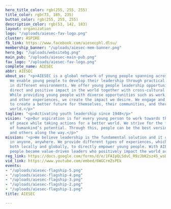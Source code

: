 ```yaml
---
hero_title_color: rgb(255, 255, 255)
title_color: rgb(73, 185, 235)
button_color: rgb(255, 255, 255)
description_color: rgb(53, 142, 183)
layout: organization
logo: "/uploads/aiesec-fav-logo.png"
cluster: ASPIRE
fb_link: https://www.facebook.com/aiesecphl.dlsu/
membership_banner: "/uploads/aiesec-mem-banner.png"
hero_bg: "/uploads/websitebg.png"
main_pub: "/uploads/aiesec-main-pub.png"
fav_logo: "/uploads/aiesec-fav-logo.png"
complete_name: AIESEC
abbr: AIESEC
about_us: "<p>AIESEC is a global network of young people spanning across 111 countries.
  We enable young people to develop their leadership through practical experiences
  in different environments. We offer young people leadership opportunities to create
  direct and positive impact in the world together with cross-cultural opportunities.
  While providing young people with diverse opportunities such as work, volunteering,
  and other experiences, we create the impact we desire. We engage and develop youth
  to create a better future for themselves, their communities, and therefore, the
  world.</p>"
tagline: "<p>Activating youth leadership since 1948</p>"
vision: "<p>Our aspiration is for every young person to work towards their understanding
  of peace while taking actions for a better world. We strive for the fulfillment
  of humankind’s potential. Through this, people can be the best version of themselves
  and others along the way.</p>"
mission: "<p>We believe leadership is the fundamental solution and it can be developed
  in anyone, anywhere. We provide different types of experiences, which engage people
  both locally and globally, to directly empower young people. With AIESEC, young
  people become value-driven leaders who positively impact the world around them.</p>"
reg_link: https://docs.google.com/forms/d/e/1FAIpQLSdvC_R9zJbK2sz4S_wsDQldOzanoRGSrwV-YVG6mpdeKWVcgw/viewform?usp=sf_link
vid_link: https://www.youtube.com/embed/6WGCrmZsPEk
events:
- "/uploads/aiesec-flagship-5.png"
- "/uploads/aiesec-flagship-4.png"
- "/uploads/aiesec-flagship-3.png"
- "/uploads/aiesec-flagship-2.png"
- "/uploads/aiesec-flagship-1.png"
title: AIESEC

---
```

